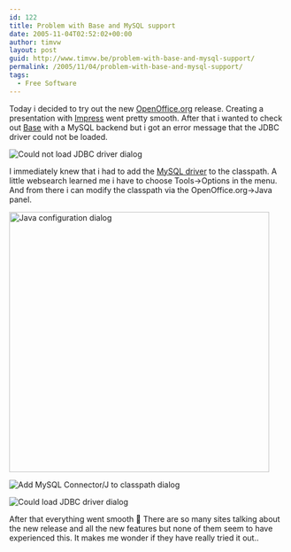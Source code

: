 ```yaml
---
id: 122
title: Problem with Base and MySQL support
date: 2005-11-04T02:52:02+00:00
author: timvw
layout: post
guid: http://www.timvw.be/problem-with-base-and-mysql-support/
permalink: /2005/11/04/problem-with-base-and-mysql-support/
tags:
  - Free Software
---
```

Today i decided to try out the new [OpenOffice.org](http://www.openoffice.org/) release. Creating a presentation with [Impress](http://www.openoffice.org/product/impress.html) went pretty smooth. After that i wanted to check out [Base](http://www.openoffice.org/product/base.html) with a MySQL backend but i got an error message that the JDBC driver could not be loaded. 


![Could not load JDBC driver dialog](http://www.timvw.be/wp-content/images/ooo2mysqlfail.jpg) 

I immediately knew that i had to add the [MySQL driver](http://www.mysql.com/products/connector/j/) to the classpath. A little websearch learned me i have to choose Tools->Options in the menu. And from there i can modify the classpath via the OpenOffice.org->Java panel.


<img src="http://www.timvw.be/wp-content/images/ooo2mysqljava.jpg" alt="Java configuration dialog" width="470" /> 


![Add MySQL Connector/J to classpath dialog](http://www.timvw.be/wp-content/images/ooo2mysqladd.jpg) 


![Could load JDBC driver dialog](http://www.timvw.be/wp-content/images/ooo2mysqlsuccess.jpg) 

After that everything went smooth 🙂 There are so many sites talking about the new release and all the new features but none of them seem to have experienced this. It makes me wonder if they have really tried it out..

